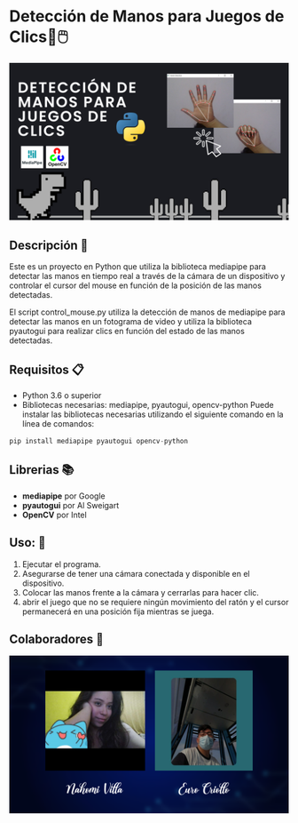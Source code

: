 # Detección de Manos para Juegos de Clics👋🖱️

![Image text](https://github.com/PhycomEspol/ClicManos/blob/main/Portada.png)
## Descripción  📜 

Este es un proyecto en Python que utiliza la biblioteca mediapipe para detectar las manos en tiempo real a través de la cámara de un dispositivo y controlar el cursor del mouse en función de la posición de las manos detectadas.

El script control_mouse.py utiliza la detección de manos de mediapipe para detectar las manos en un fotograma de video y utiliza la biblioteca pyautogui para realizar clics en función del estado de las manos detectadas.

## Requisitos 📋
* Python 3.6 o superior
* Bibliotecas necesarias: mediapipe, pyautogui, opencv-python
Puede instalar las bibliotecas necesarias utilizando el siguiente comando en la línea de comandos:
```py
pip install mediapipe pyautogui opencv-python
```

## Librerias 📚
* **mediapipe** por Google
* **pyautogui** por Al Sweigart
* **OpenCV** por Intel

## Uso: 🚀
1. Ejecutar el programa.
2. Asegurarse de tener una cámara conectada y disponible en el dispositivo.
3. Colocar las manos frente a la cámara y cerrarlas para hacer clic.
4. abrir el juego que no se requiere ningún movimiento del ratón y el cursor permanecerá en una posición fija mientras se juega.

## Colaboradores 👥
![Image text](https://github.com/PhycomEspol/ClicManos/blob/main/Colaboradores.png)
